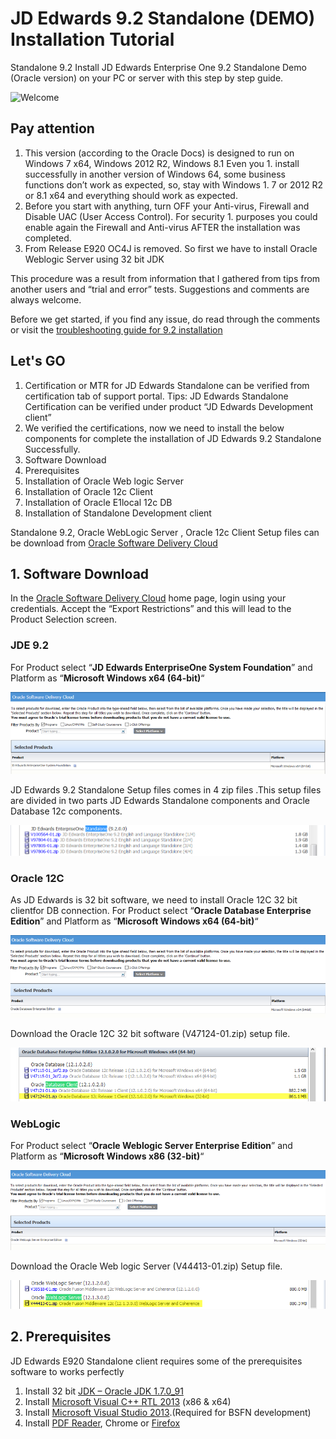 # JD Edwards 9.2 Standalone (DEMO) Installation Tutorial 

Standalone 9.2 Install JD Edwards Enterprise One 9.2 Standalone Demo (Oracle version) on your PC or server with this step by step guide.

![Welcome](https://raw.githubusercontent.com/GiovaniPM/DMNTests/main/Courses/JDE%20INSTALL/Images/w06p9oaa.bmp)

## Pay attention

1. This version (according to the Oracle Docs) is designed to run on Windows 7 x64, Windows 2012 R2, Windows 8.1 Even you 1. install successfully in another version of Windows 64, some business functions don’t work as expected, so, stay with Windows 1. 7 or 2012 R2 or 8.1 x64 and everything should work as expected.
1. Before you start with anything, turn OFF your Anti-virus, Firewall and Disable UAC (User Access Control). For security 1. purposes you could enable again the Firewall and Anti-virus AFTER the installation was completed.
1. From Release E920 OC4J is removed. So first we have to install Oracle Weblogic Server using 32 bit JDK

This procedure was a result from information that I gathered from tips from another users and “trial and error” tests. Suggestions and comments are always welcome.

Before we get started, if you find any issue, do read through the comments or visit the [troubleshooting guide for 9.2 installation](https://www.jdesource.com/enterpriseone/jd-edwards-standalone-e920-troubleshooting-guide/)

## Let's GO


1. Certification or MTR for JD Edwards Standalone can be verified from certification tab of support portal. Tips: JD Edwards Standalone Certification can be verified under product “JD Edwards Development client”
1. We verified the certifications, now we need to install the below components for complete the installation of JD Edwards 9.2 Standalone Successfully.
1. Software Download
1. Prerequisites
1. Installation of Oracle Web logic Server
1. Installation of Oracle 12c Client
1. Installation of Oracle E1local 12c DB
1. Installation of Standalone Development client

Standalone 9.2, Oracle WebLogic Server , Oracle 12c Client Setup files can be download from [Oracle Software Delivery Cloud](https://edelivery.oracle.com/)

## 1. Software Download

In the [Oracle Software Delivery Cloud](https://edelivery.oracle.com/) home page, login using your credentials. Accept the “Export Restrictions” and this will lead to the Product Selection screen.

### JDE 9.2

For Product select “**JD Edwards EnterpriseOne System Foundation**” and Platform as “**Microsoft Windows x64 (64-bit)**“

![JDE1](https://raw.githubusercontent.com/GiovaniPM/DMNTests/main/Courses/JDE%20INSTALL/Images/zrbk9sov.bmp)

JD Edwards 9.2 Standalone Setup files comes in 4 zip files .This setup files are divided in two parts JD Edwards Standalone components and Oracle Database 12c components.

![JDE2](https://raw.githubusercontent.com/GiovaniPM/DMNTests/main/Courses/JDE%20INSTALL/Images/nid962z4.bmp)

### Oracle 12C

As JD Edwards is 32 bit software, we need to install Oracle 12C 32 bit clientfor DB connection. For Product select “**Oracle Database Enterprise Edition**” and Platform as “**Microsoft Windows x64 (64-bit)**“

![ORACLE1](https://raw.githubusercontent.com/GiovaniPM/DMNTests/main/Courses/JDE%20INSTALL/Images/s0avbagr.bmp)

Download the Oracle 12C 32 bit software (V47124-01.zip) setup file.

![ORACLE2](https://raw.githubusercontent.com/GiovaniPM/DMNTests/main/Courses/JDE%20INSTALL/Images/48hnohds.bmp)

### WebLogic

For Product select “**Oracle Weblogic Server Enterprise Edition**” and Platform as “**Microsoft Windows x86 (32-bit)**“

![WL1](https://raw.githubusercontent.com/GiovaniPM/DMNTests/main/Courses/JDE%20INSTALL/Images/y5bcifoe.bmp)

Download the Oracle Web logic Server (V44413-01.zip) Setup file.

![WL2](https://raw.githubusercontent.com/GiovaniPM/DMNTests/main/Courses/JDE%20INSTALL/Images/qdj1sprk.bmp)

## 2. Prerequisites

JD Edwards E920 Standalone client requires some of the prerequisites software to works perfectly

1. Install 32 bit [JDK – Oracle JDK 1.7.0_91](http://www.oracle.com/technetwork/java/javase/downloads/java-archive-downloads-javase7-521261.html)
1. Install [Microsoft Visual C++ RTL 2013](https://www.microsoft.com/en-au/download/details.aspx?id=40784) (x86 & x64)
1. Install [Microsoft Visual Studio 2013](https://www.microsoft.com/en-au/download/details.aspx?id=44914).(Required for BSFN development)
1. Install [PDF Reader](https://www.foxitsoftware.com/products/pdf-reader/), Chrome or [Firefox](https://www.mozilla.org/en-US/firefox/new/)
